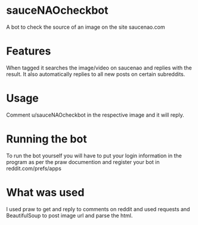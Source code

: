 # sauceNAOcheckbot
A bot to check the source of an image on the site saucenao.com

# Features
When tagged it searches the image/video on saucenao and replies with the result. It also automatically replies to all new posts on certain subreddits.

# Usage
Comment u/sauceNAOcheckbot in the respective image and it will reply.

# Running the bot
To run the bot yourself you will have to put your login information in the program as per the praw documention and register your bot in reddit.com/prefs/apps

# What was used
I used praw to get and reply to comments on reddit and used requests and BeautifulSoup to post image url and parse the html.
